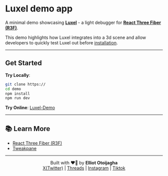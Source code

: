 <h1>Luxel demo app</h1>

A minimal demo showcasing **[Luxel](https://github.com/Ellydev0/Luxel)** - a light debugger for **[React Three Fiber (R3F)](https://github.com/pmndrs/react-three-fiber)**.

This demo highlights how Luxel integrates into a 3d scene and allow developers to quickly test Luxel out before [installation](#-get-started).

---

## Get Started

**Try Locally**:

```bash
git clone https://
cd demo
npm install
npm run dev
```

**Try Online**: [Luxel-Demo](https://luxel-r3f.netlify.app/)

---

## 📚 Learn More

- [React Three Fiber (R3F)](https://r3f.docs.pmnd.rs/getting-started/introduction)
- [Tweakpane](https://tweakpane.github.io/docs/)

---

<p align="center">
 Built with ❤️‍🔥 by <b>Elliot Otoijagha</b>
 <br />
 <a href="https://x.com/Elly_dev0">X(Twitter)</a> |
 <a href="https://www.threads.com/@elly_dev0">Threads</a> |
 <a href="https://www.instagram.com/elly_dev0">Instagram</a> |
 <a href="https://www.tiktok.com/@elly_dev0">Tiktok</a>
</p>
